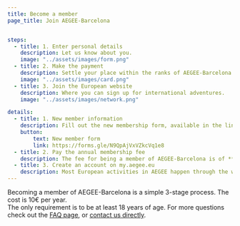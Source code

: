 ```yaml
---
title: Become a member
page_title: Join AEGEE-Barcelona


steps:
  - title: 1. Enter personal details
    description: Let us know about you.
    image: "../assets/images/form.png"
  - title: 2. Make the payment
    description: Settle your place within the ranks of AEGEE-Barcelona.
    image: "../assets/images/card.png"
  - title: 3. Join the European website
    description: Where you can sign up for international adventures.
    image: "../assets/images/network.png"

details:
  - title: 1. New member information
    description: Fill out the new membership form, available in the link below.<br/>We just want to know a bit about you and your motivation for joining :)
    button:
        text: New member form
        link: https://forms.gle/N9QpAjVxVZkcVq1e8
  - title: 2. Pay the annual membership fee
    description: The fee for being a member of AEGEE-Barcelona is of **10€** per year (starting on the day of the first payment).<br/>This needs to be paid by bank transfer to the AEGEE-Barcelona account (Caixa d'Enginyers, **ES06 3025 0005 8114 3328 4523**). The message of the transfer needs to be _"New member" + name and surname of the new member_ (for example, "New member Amanda López Hernández", even if another person does the transfer in your name).<br/>Once we correctly receive the payment, you will officially be a member of AEGEE-Barcelona, and you will receive a welcome e-mail.
  - title: 3. Create an account on my.aegee.eu
    description: Most European activities in AEGEE happen through the website [my.aegee.eu](https://my.aegee.eu/). If you intend to attend to European events, you will need to create an account.<br/>Once you sign up, ask to join the _body_ of AEGEE-Barcelona; if you are a member (have completed steps 1 and 2), we will accept you, so you will be able to apply to European events as a member of AEGEE-Barcelona.
---
```


Becoming a member of AEGEE-Barcelona is a simple 3-stage process. The cost is 10€ per year.
<br/>
The only requirement is to be at least 18 years of age. For more questions check out the [FAQ page](/faq), or [contact us directly](/contact).
